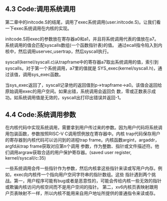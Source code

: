#

## 4.3 Code:调用系统调用

  第二章中的initcode.S的结尾，调用了exec系统调用(user.initcode.S)。让我们看一下exec系统调用在内核的实现。

  initcode.S将exec的参数放在寄存器a0和a1，并且将系统调用代表的值放在a7。系统调用的值会匹配syscalls数组(一个函数指针表)的值。
通过ecall指令陷入到内核中，然后调用uservec,usertrap，然后syscall执行。  

  syscall(kernel/syscall.c)从trapframe中的寄存器a7取出系统调用的值，索引到syscalls。对于第一个系统调用，a7里的值就是
SYS_exec(kernel/syscall.h)，通过该值，调用sys_exec函数。

  当sys_exec返回了，syscall记录他的返回值到p->trapframe->a0。该值会返回给原始调用exec的用户空间。如果出错，系统调用会返回负
数，零或正数表示成功。如系统调用值是无效的，syscall出打印出错误并返回-1。

## 4.4 Code:系统调用参数

  在内核代码中实现系统调用，需要拿到用户传过来的参数。因为用户代码将系统调用包装函数，参数按照RISC-V C调用惯例放在寄存器中。内核
trap代码保存用户的寄存器到内核代码可以访问到的进程trap frame。内核函数argint，argaddr，argfd从trap frame获取对应第n个调用
参数，作为整数、指针或文件描述符。他们调用argraw获取合适的用户保护寄存器。(saved user register, kernel/syscall/c:35)

  一些系统调用会传一些指针作为参数，然后内核拿这些指针来读或写用户内存。例如，exec向内核传一个指向用户空间字符串的指针数组。这些
指针遇到两个挑战。第一，用户程序可能有bug或者是恶意性的，可能会传给内核一些无效的指针或欺骗内核访问内核空间而不是用户空间的指针。
第二，xv6内核页表映射跟用户页表映射不一样，所以内核不能用来自用户地址所提供的普通指令来读或存。


